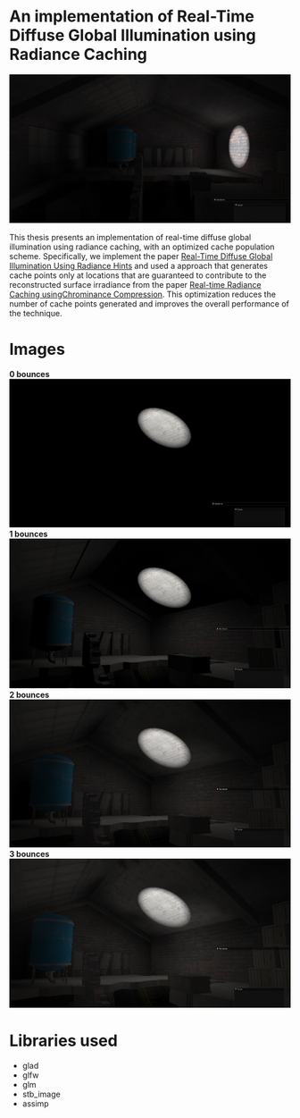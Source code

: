# An implementation of Real-Time Diffuse Global Illumination using Radiance Caching

![factory](images/factory_1.png)

This thesis presents an implementation of real-time diffuse global illumination using radiance caching, with an optimized cache population scheme. Specifically, we implement the paper [Real-Time Diffuse Global Illumination Using Radiance Hints](http://graphics.cs.aueb.gr/graphics/docs/papers/RadianceHintsPreprint.pdf) and used a approach that generates cache points only at locations that are guaranteed to contribute to the reconstructed surface irradiance from the paper [Real-time Radiance Caching usingChrominance Compression](https://jcgt.org/published/0003/04/06/). This optimization reduces the number of cache points generated and improves the overall performance of the technique.

# Images

**0 bounces**
![factory](images/factory_2_0b.png)
**1 bounces**
![factory](images/factory_2_1b.png)
**2 bounces**
![factory](images/factory_2_2b.png)
**3 bounces**
![factory](images/factory_2_3b.png)

# Libraries used

- glad
- glfw
- glm
- stb_image
- assimp